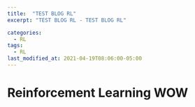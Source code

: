 ```yaml
---
title:  "TEST BLOG RL"
excerpt: "TEST BLOG RL - TEST BLOG RL"

categories:
  - RL
tags:
  - RL
last_modified_at: 2021-04-19T08:06:00-05:00
---
```


# Reinforcement Learning WOW
